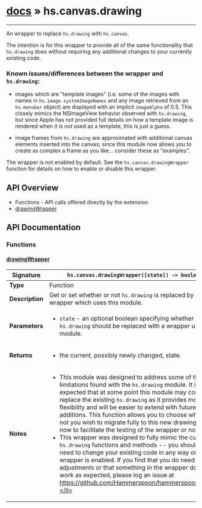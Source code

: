 # [docs](index.md) » hs.canvas.drawing
---

An wrapper to replace `hs.drawing` with `hs.canvas`.

The intention is for this wrapper to provide all of the same functionality that `hs.drawing` does without requiring any additional changes to your currently existing code.

### Known issues/differences between the wrapper and `hs.drawing`:

 * images which are "template images" (i.e. some of the images with names in `hs.image.systemImageNames` and any image retrieved from an `hs.menubar` object) are displayed with an implicit `imageAlpha` of 0.5.  This closely mimics the NSImageView behavior observed with `hs.drawing`, but since Apple has not provided full details on how a template image is rendered when it is *not* used as a template, this is just a guess.

 * image frames from `hs.drawing` are approximated with additional canvas elements inserted into the canvas; since this module now allows you to create as complex a frame as you like... consider these as "examples".

The wrapper is not enabled by default.  See the `hs.canvas.drawingWrapper` function for details on how to enable or disable this wrapper.

## API Overview
* Functions - API calls offered directly by the extension
 * [drawingWrapper](#drawingwrapper)

## API Documentation

### Functions

#### [drawingWrapper](#drawingwrapper)
| <span style="font-align: left;">**Signature**</span> | <span style="font-align: left;">`hs.canvas.drawingWrapper([state]) -> boolean` </span>                                                |
| -----------------------------------------------------|---------------------------------------------------------------------------------------------------------|
| **Type**                                             | Function                                                                                         |
| **Description**                                      | Get or set whether or not `hs.drawing` is replaced by a wrapper which uses this module.                                                                                         |
| **Parameters**                                       | <ul><li>`state` - an optional boolean specifying whether or not `hs.drawing` should be replaced with a wrapper using this module.</li></ul> |
| **Returns**                                          | <ul><li>the current, possibly newly changed, state.</li></ul>          |
| **Notes**                                            | <ul><li>This module was designed to address some of the limitations found with the `hs.drawing` module.  It is expected that at some point this module may completely replace the existing `hs.drawing` as it provides more flexibility and will be easier to extend with future additions. This function allows you to choose whether or not you wish to migrate fully to this new drawing model now to facilitate the testing of the wrapper or not.</li><li>This wrapper was designed to fully mimic the current `hs.drawing` functions and methods -- you should not need to change your existing code in any way once this wrapper is enabled.  If you find that you do need to make adjustments or that something in the wrapper does not work as expected, please log an issue at https://github.com/Hammerspoon/hammerspoon/issues.</li></ul>                |

